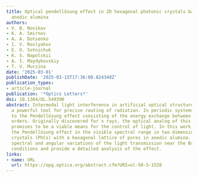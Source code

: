 ```yaml
---
title: Optical pendellösung effect in 2D hexagonal photonic crystals based on porous
  anodic alumina
authors:
- V. B. Novikov
- K. A. Smirnov
- A. A. Dotsenko
- I. V. Roslyakov
- E. O. Sotnichuk
- K. S. Napolskii
- A. I. Maydykovskiy
- T. V. Murzina
date: '2025-03-01'
publishDate: '2025-03-15T17:36:09.824348Z'
publication_types:
- article-journal
publication: '*Optics Letters*'
doi: 10.1364/OL.549390
abstract: Intermodal light interference in artificial optical structures has become
  a powerful tool for precise routing of radiation. In periodic systems, it can lead
  to the Pendellösung effect consisting of the energy exchange between diffraction
  orders. Originally discovered for x rays, the optical analog of this phenomenon
  promises to be a viable means for the control of light. In this work, we investigate
  the Pendellösung effect in the visible spectral range in two-dimensional photonic
  crystals (PhCs) with a hexagonal lattice of pores in anodic alumina. We found peculiar
  spectral and angular variations of the light transmission near the Bragg diffraction
  conditions and provide a detailed analysis of the effect.
links:
- name: URL
  url: https://opg.optica.org/abstract.cfm?URI=ol-50-5-1528
---
```

